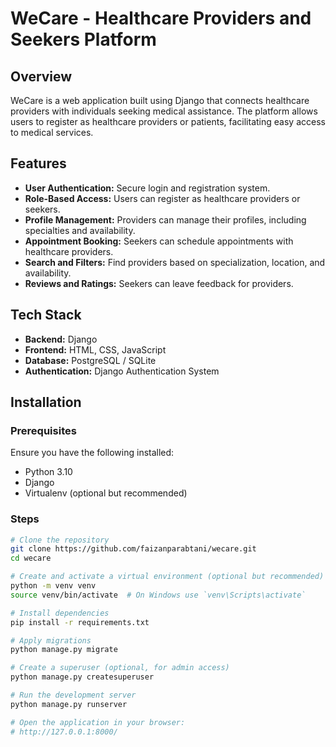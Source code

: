 # WeCare - Healthcare Providers and Seekers Platform

## Overview

WeCare is a web application built using Django that connects healthcare providers with individuals seeking medical assistance. The platform allows users to register as healthcare providers or patients, facilitating easy access to medical services.

## Features

- **User Authentication:** Secure login and registration system.
- **Role-Based Access:** Users can register as healthcare providers or seekers.
- **Profile Management:** Providers can manage their profiles, including specialties and availability.
- **Appointment Booking:** Seekers can schedule appointments with healthcare providers.
- **Search and Filters:** Find providers based on specialization, location, and availability.
- **Reviews and Ratings:** Seekers can leave feedback for providers.

## Tech Stack

- **Backend:** Django
- **Frontend:** HTML, CSS, JavaScript
- **Database:** PostgreSQL / SQLite
- **Authentication:** Django Authentication System

## Installation

### Prerequisites

Ensure you have the following installed:

- Python 3.10
- Django
- Virtualenv (optional but recommended)

### Steps

```sh
# Clone the repository
git clone https://github.com/faizanparabtani/wecare.git
cd wecare

# Create and activate a virtual environment (optional but recommended)
python -m venv venv
source venv/bin/activate  # On Windows use `venv\Scripts\activate`

# Install dependencies
pip install -r requirements.txt

# Apply migrations
python manage.py migrate

# Create a superuser (optional, for admin access)
python manage.py createsuperuser

# Run the development server
python manage.py runserver

# Open the application in your browser:
# http://127.0.0.1:8000/

